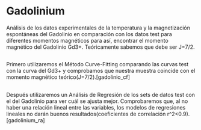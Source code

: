 # Gadolinium
Análisis de los datos experimentales de la temperatura y la magnetización espontáneas del Gadolinio en comparación con los datos test para diferentes momentos magnéticos para así, encontrar el momento magnético del Gadolinio Gd3+. Teóricamente sabemos que debe ser J=7/2.
##
Primero utilizaremos el Método Curve-Fitting comparando las curvas test con la curva del Gd3+ y comprobamos que nuestra muestra coincide con el momento magnético teórico(J=7/2).[gadolinio_cf]
##
Después utilizaremos un Análisis de Regresión de los sets de datos test con el del Gadolinio para ver cuál se ajusta mejor. Comprobaremos que, al no haber una relación lineal entre las variables, los modelos de regresiones lineales no darán buenos resultados(coeficientes de correlación r^2<0.9).[gadolinium_ra]
